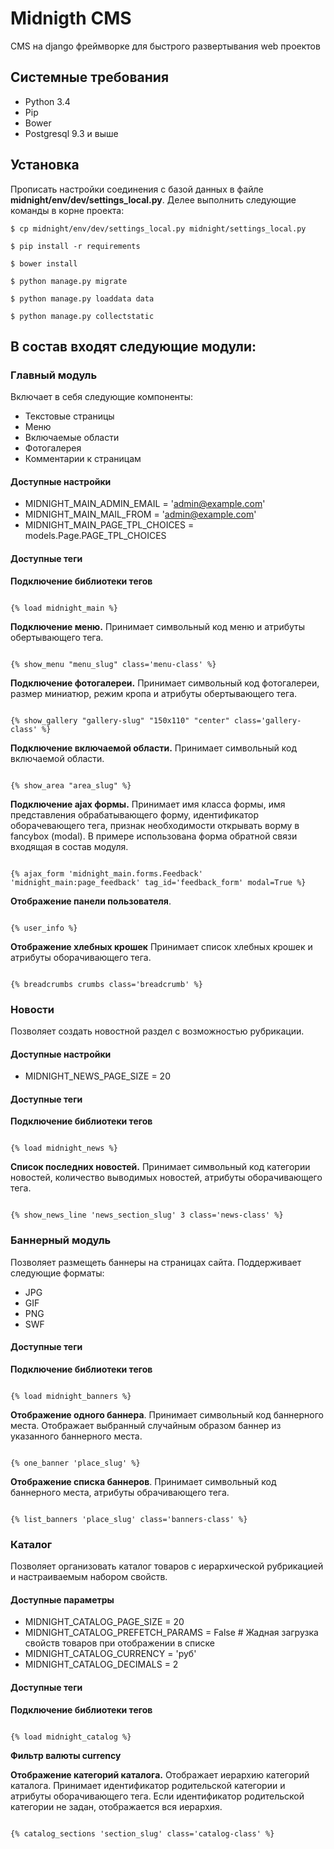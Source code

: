 # Midnigth CMS

CMS на django фреймворке для быстрого развертывания web проектов

## Системные требования

* Python 3.4
* Pip
* Bower
* Postgresql 9.3 и выше

## Установка

Прописать настройки соединения с базой данных в файле **midnight/env/dev/settings_local.py**.
Делее выполнить следующие команды в корне проекта:

```
$ cp midnight/env/dev/settings_local.py midnight/settings_local.py

$ pip install -r requirements

$ bower install

$ python manage.py migrate

$ python manage.py loaddata data

$ python manage.py collectstatic
```

## В состав входят следующие модули:

### Главный модуль
Включает в себя следующие компоненты:

* Текстовые страницы
* Меню
* Включаемые области
* Фотогалерея
* Комментарии к страницам

#### Доступные настройки

* MIDNIGHT_MAIN_ADMIN_EMAIL = 'admin@example.com'
* MIDNIGHT_MAIN_MAIL_FROM = 'admin@example.com'
* MIDNIGHT_MAIN_PAGE_TPL_CHOICES = models.Page.PAGE_TPL_CHOICES

#### Доступные теги
**Подключение библиотеки тегов**

```

{% load midnight_main %}

```

**Подключение меню.** Принимает символьный код меню и атрибуты обертывающего тега.

```

{% show_menu "menu_slug" class='menu-class' %}

```

**Подключение фотогалереи.** Принимает символьный код фотогалереи, размер миниатюр, режим кропа и атрибуты обертывающего тега.

```

{% show_gallery "gallery-slug" "150x110" "center" class='gallery-class' %}

```

**Подключение включаемой области.** Принимает символьный код включаемой области.

```

{% show_area "area_slug" %}

```

**Подключение ajax формы.** Принимает имя класса формы, имя представления обрабатывающего форму, 
идентификатор оборачевающего тега, признак необходимости открывать ворму в fancybox (modal). 
В примере использована форма обратной связи входящая в состав модуля. 

```

{% ajax_form 'midnight_main.forms.Feedback' 'midnight_main:page_feedback' tag_id='feedback_form' modal=True %}

```

**Отображение панели пользователя**.

```

{% user_info %}

```

**Отображение хлебных крошек** Принимает список хлебных крошек и атрибуты оборачивающего тега.

```

{% breadcrumbs crumbs class='breadcrumb' %}

```

### Новости
Позволяет создать новостной раздел с возможностью рубрикации.

#### Доступные настройки

* MIDNIGHT_NEWS_PAGE_SIZE = 20

#### Доступные теги

**Подключение библиотеки тегов**

```

{% load midnight_news %}

```

**Список последних новостей.** Принимает символьный код категории новостей, количество выводимых новостей, атрибуты оборачивающего тега.

```

{% show_news_line 'news_section_slug' 3 class='news-class' %}

```

### Баннерный модуль
Позволяет размещеть баннеры на страницах сайта. Поддерживает следующие форматы:

* JPG
* GIF
* PNG
* SWF

#### Доступные теги

**Подключение библиотеки тегов**

```

{% load midnight_banners %}

```

**Отображение одного баннера**. Принимает символьный код баннерного места. Отображает выбранный случайным образом баннер из указанного баннерного места.

```

{% one_banner 'place_slug' %}

```

**Отображение списка баннеров**. Принимает символьный код баннерного места, атрибуты обрачивающего тега.

```

{% list_banners 'place_slug' class='banners-class' %}

```


### Каталог
Позволяет организовать каталог товаров с иерархической рубрикацией и настраиваемым набором свойств.

#### Доступные параметры

* MIDNIGHT_CATALOG_PAGE_SIZE = 20
* MIDNIGHT_CATALOG_PREFETCH_PARAMS = False # Жадная загрузка свойств товаров при отображении в списке
* MIDNIGHT_CATALOG_CURRENCY = 'руб'
* MIDNIGHT_CATALOG_DECIMALS = 2

#### Доступные теги

**Подключение библиотеки тегов**

```

{% load midnight_catalog %}

```

**Фильтр валюты currency** 

**Отображение категорий каталога.** Отображает иерархию категорий каталога. Принимает идентификатор родительской категории и атрибуты оборачивающего тега.
Если идентификатор родительской категории не задан, отображается вся иерархия.

```

{% catalog_sections 'section_slug' class='catalog-class' %}

```


